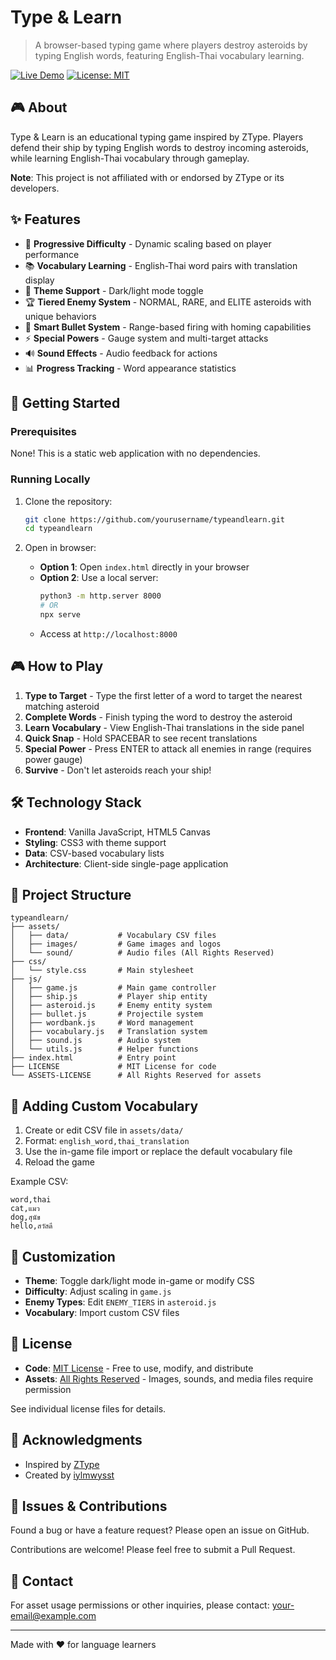 # Type & Learn

> A browser-based typing game where players destroy asteroids by typing English words, featuring English-Thai vocabulary learning.

[![Live Demo](https://img.shields.io/badge/demo-live-brightgreen)](https://your-demo-url-here.com)
[![License: MIT](https://img.shields.io/badge/License-MIT-blue.svg)](LICENSE)

## 🎮 About

Type & Learn is an educational typing game inspired by ZType. Players defend their ship by typing English words to destroy incoming asteroids, while learning English-Thai vocabulary through gameplay.

**Note**: This project is not affiliated with or endorsed by ZType or its developers.

## ✨ Features

- 🎯 **Progressive Difficulty** - Dynamic scaling based on player performance
- 📚 **Vocabulary Learning** - English-Thai word pairs with translation display
- 🎨 **Theme Support** - Dark/light mode toggle
- 🏆 **Tiered Enemy System** - NORMAL, RARE, and ELITE asteroids with unique behaviors
- 🚀 **Smart Bullet System** - Range-based firing with homing capabilities
- ⚡ **Special Powers** - Gauge system and multi-target attacks
- 🔊 **Sound Effects** - Audio feedback for actions
- 📊 **Progress Tracking** - Word appearance statistics

## 🚀 Getting Started

### Prerequisites

None! This is a static web application with no dependencies.

### Running Locally

1. Clone the repository:
   ```bash
   git clone https://github.com/yourusername/typeandlearn.git
   cd typeandlearn
   ```

2. Open in browser:
   - **Option 1**: Open `index.html` directly in your browser
   - **Option 2**: Use a local server:
     ```bash
     python3 -m http.server 8000
     # OR
     npx serve
     ```
   - Access at `http://localhost:8000`

## 🎮 How to Play

1. **Type to Target** - Type the first letter of a word to target the nearest matching asteroid
2. **Complete Words** - Finish typing the word to destroy the asteroid
3. **Learn Vocabulary** - View English-Thai translations in the side panel
4. **Quick Snap** - Hold SPACEBAR to see recent translations
5. **Special Power** - Press ENTER to attack all enemies in range (requires power gauge)
6. **Survive** - Don't let asteroids reach your ship!

## 🛠️ Technology Stack

- **Frontend**: Vanilla JavaScript, HTML5 Canvas
- **Styling**: CSS3 with theme support
- **Data**: CSV-based vocabulary lists
- **Architecture**: Client-side single-page application

## 📁 Project Structure

```
typeandlearn/
├── assets/
│   ├── data/           # Vocabulary CSV files
│   ├── images/         # Game images and logos
│   └── sound/          # Audio files (All Rights Reserved)
├── css/
│   └── style.css       # Main stylesheet
├── js/
│   ├── game.js         # Main game controller
│   ├── ship.js         # Player ship entity
│   ├── asteroid.js     # Enemy entity system
│   ├── bullet.js       # Projectile system
│   ├── wordbank.js     # Word management
│   ├── vocabulary.js   # Translation system
│   ├── sound.js        # Audio system
│   └── utils.js        # Helper functions
├── index.html          # Entry point
├── LICENSE             # MIT License for code
└── ASSETS-LICENSE      # All Rights Reserved for assets
```

## 📝 Adding Custom Vocabulary

1. Create or edit CSV file in `assets/data/`
2. Format: `english_word,thai_translation`
3. Use the in-game file import or replace the default vocabulary file
4. Reload the game

Example CSV:
```csv
word,thai
cat,แมว
dog,สุนัข
hello,สวัสดี
```

## 🎨 Customization

- **Theme**: Toggle dark/light mode in-game or modify CSS
- **Difficulty**: Adjust scaling in `game.js`
- **Enemy Types**: Edit `ENEMY_TIERS` in `asteroid.js`
- **Vocabulary**: Import custom CSV files

## 📜 License

- **Code**: [MIT License](LICENSE) - Free to use, modify, and distribute
- **Assets**: [All Rights Reserved](ASSETS-LICENSE) - Images, sounds, and media files require permission

See individual license files for details.

## 🙏 Acknowledgments

- Inspired by [ZType](https://zty.pe/)
- Created by [iylmwysst](https://github.com/yourusername)

## 🐛 Issues & Contributions

Found a bug or have a feature request? Please open an issue on GitHub.

Contributions are welcome! Please feel free to submit a Pull Request.

## 📧 Contact

For asset usage permissions or other inquiries, please contact: your-email@example.com

---

Made with ❤️ for language learners
